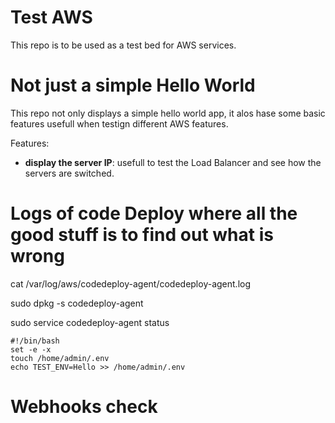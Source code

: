 # Test AWS

This repo is to be used as a test bed for AWS services.

# Not just a simple Hello World

This repo not only displays a simple hello world app, it alos hase some basic features usefull when testign different AWS features.

Features:

- **display the server IP**: usefull to test the Load Balancer and see how the servers are switched.

# Logs of code Deploy where all the good stuff is to find out what is wrong

cat /var/log/aws/codedeploy-agent/codedeploy-agent.log

sudo dpkg -s codedeploy-agent


sudo service codedeploy-agent status


```
#!/bin/bash
set -e -x
touch /home/admin/.env
echo TEST_ENV=Hello >> /home/admin/.env
```

# Webhooks check

